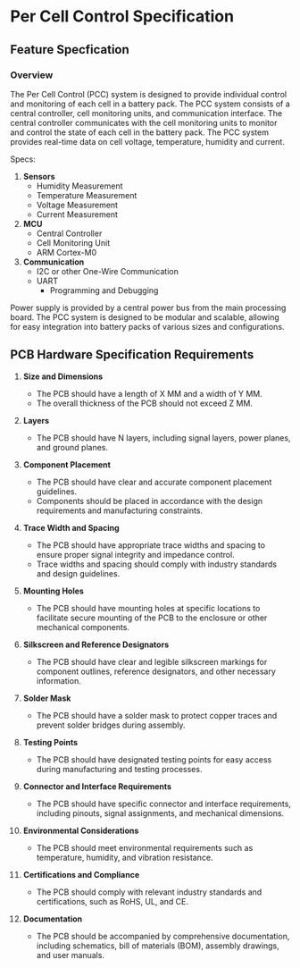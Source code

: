 # Per Cell Control Specification

## Feature Specfication

### Overview

The Per Cell Control (PCC) system is designed to provide individual control and monitoring of each cell in a battery pack. The PCC system consists of a central controller, cell monitoring units, and communication interface. The central controller communicates with the cell monitoring units to monitor and control the state of each cell in the battery pack. The PCC system provides real-time data on cell voltage, temperature, humidity and current.

Specs:

1. **Sensors**
   - Humidity Measurement
   - Temperature Measurement
   - Voltage Measurement
   - Current Measurement
2. **MCU**
   - Central Controller
   - Cell Monitoring Unit
   - ARM Cortex-M0
3. **Communication**
    - I2C or other One-Wire Communication
    - UART
      - Programming and Debugging

Power supply is provided by a central power bus from the main processing board. The PCC system is designed to be modular and scalable, allowing for easy integration into battery packs of various sizes and configurations.

## PCB Hardware Specification Requirements

1. **Size and Dimensions**
    - The PCB should have a length of X MM and a width of Y MM.
    - The overall thickness of the PCB should not exceed Z MM.

2. **Layers**
    - The PCB should have N layers, including signal layers, power planes, and ground planes.

3. **Component Placement**
    - The PCB should have clear and accurate component placement guidelines.
    - Components should be placed in accordance with the design requirements and manufacturing constraints.

4. **Trace Width and Spacing**
    - The PCB should have appropriate trace widths and spacing to ensure proper signal integrity and impedance control.
    - Trace widths and spacing should comply with industry standards and design guidelines.

5. **Mounting Holes**
    - The PCB should have mounting holes at specific locations to facilitate secure mounting of the PCB to the enclosure or other mechanical components.

6. **Silkscreen and Reference Designators**
    - The PCB should have clear and legible silkscreen markings for component outlines, reference designators, and other necessary information.

7. **Solder Mask**
    - The PCB should have a solder mask to protect copper traces and prevent solder bridges during assembly.

8. **Testing Points**
    - The PCB should have designated testing points for easy access during manufacturing and testing processes.

9. **Connector and Interface Requirements**
    - The PCB should have specific connector and interface requirements, including pinouts, signal assignments, and mechanical dimensions.

10. **Environmental Considerations**
     - The PCB should meet environmental requirements such as temperature, humidity, and vibration resistance.

11. **Certifications and Compliance**
     - The PCB should comply with relevant industry standards and certifications, such as RoHS, UL, and CE.

12. **Documentation**
     - The PCB should be accompanied by comprehensive documentation, including schematics, bill of materials (BOM), assembly drawings, and user manuals.
